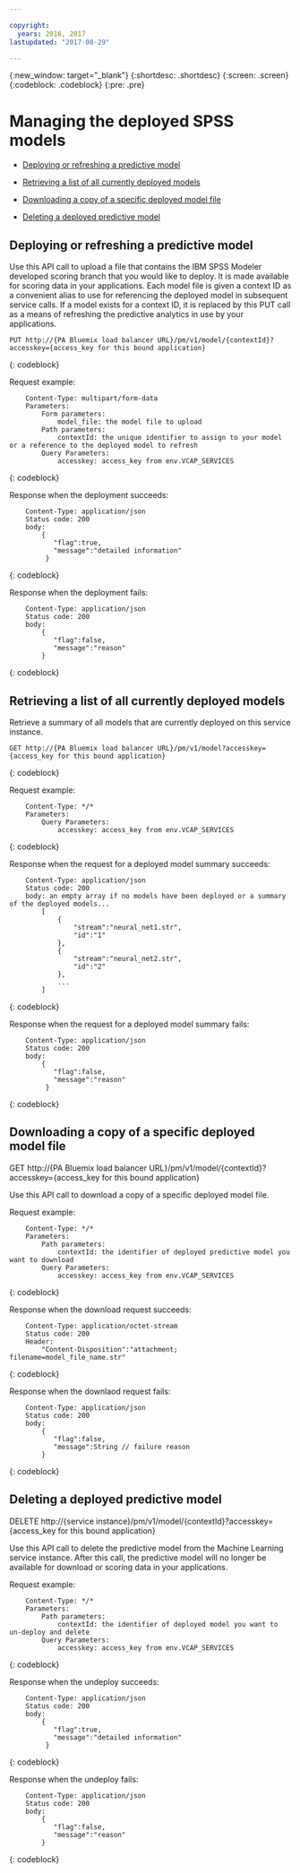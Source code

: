 ```yaml
---

copyright:
  years: 2016, 2017
lastupdated: "2017-08-29"

---
```


{:new_window: target="_blank"}
{:shortdesc: .shortdesc}
{:screen: .screen}
{:codeblock: .codeblock}
{:pre: .pre}

# Managing the deployed SPSS models


*  [Deploying or refreshing a predictive model](#deploying-or-refreshing-a-predictive-model)

*  [Retrieving a list of all currently deployed models](#retrieving-a-list-of-all-currently-deployed-models)

*  [Downloading a copy of a specific deployed model file](#downloading-a-copy-of-a-specific-deployed-model-file)

*  [Deleting a deployed predictive model](#deleting-a-deployed-predictive-model)

## Deploying or refreshing a predictive model

Use this API call to upload a file that contains the IBM SPSS
Modeler developed scoring branch that you would like to deploy.
It is made available for scoring data in your applications. Each
model file is given a context ID as a convenient alias to use for
referencing the deployed model in subsequent service calls. If a
model exists for a context ID, it is replaced by this PUT call as
a means of refreshing the predictive analytics in use by your
applications.

```
PUT http://{PA Bluemix load balancer URL}/pm/v1/model/{contextId}?accesskey={access_key for this bound application}
```
{: codeblock}

Request example:

```
    Content-Type: multipart/form-data
    Parameters:
        Form parameters:
            model_file: the model file to upload
        Path parameters:
            contextId: the unique identifier to assign to your model or a reference to the deployed model to refresh
        Query Parameters:
            accesskey: access_key from env.VCAP_SERVICES
```
{: codeblock}

Response when the deployment succeeds:

```
    Content-Type: application/json
    Status code: 200
    body:
        {
           "flag":true, 
           "message":"detailed information"  
         }
```
{: codeblock}

Response when the deployment fails:

```
    Content-Type: application/json
    Status code: 200
    body:
        {
           "flag":false, 
           "message":"reason"
        }
```
{: codeblock}

## Retrieving a list of all currently deployed models

Retrieve a summary of all models that are currently deployed on
this service instance.

```
GET http://{PA Bluemix load balancer URL}/pm/v1/model?accesskey={access_key for this bound application}
```
{: codeblock}

Request example:

```
    Content-Type: */*
    Parameters:
        Query Parameters:
            accesskey: access_key from env.VCAP_SERVICES
```
{: codeblock}

Response when the request for a deployed model summary succeeds:

```
    Content-Type: application/json
    Status code: 200
    body: an empty array if no models have been deployed or a summary of the deployed models...
        [
            {
                "stream":"neural_net1.str",
                "id":"1"
            },
            {
                "stream":"neural_net2.str",
                "id":"2"
            },
            ...
        ]
```
{: codeblock}

Response when the request for a deployed model summary fails:

```
    Content-Type: application/json
    Status code: 200
    body:
        {
           "flag":false, 
           "message":"reason"  
         }
```
{: codeblock}

## Downloading a copy of a specific deployed model file

GET http://{PA Bluemix load balancer
URL}/pm/v1/model/{contextId}?accesskey={access_key for this bound
application}

Use this API call to download a copy of a specific deployed model
file.

Request example:

```
    Content-Type: */*
    Parameters:
        Path parameters:
            contextId: the identifier of deployed predictive model you want to download
        Query Parameters:
            accesskey: access_key from env.VCAP_SERVICES
```
{: codeblock}

Response when the download request succeeds:

```
    Content-Type: application/octet-stream
    Status code: 200
    Header:
        "Content-Disposition":"attachment; filename=model_file_name.str"
```
{: codeblock}

Response when the downlaod request fails:

```
    Content-Type: application/json
    Status code: 200
    body:
        {
           "flag":false, 
           "message":String // failure reason 
        }
```
{: codeblock}

## Deleting a deployed predictive model

DELETE http://{service
instance}/pm/v1/model/{contextId}?accesskey={access_key for this
bound application}

Use this API call to delete the predictive model from the Machine
Learning service instance. After this call, the predictive model
will no longer be available for download or scoring data in your
applications.

Request example:

```
    Content-Type: */*
    Parameters:
        Path parameters:
            contextId: the identifier of deployed model you want to un-deploy and delete
        Query Parameters:
            accesskey: access_key from env.VCAP_SERVICES
```
{: codeblock}

Response when the undeploy succeeds:

```
    Content-Type: application/json
    Status code: 200
    body:
        {
           "flag":true, 
           "message":"detailed information"  
         }
```
{: codeblock}

Response when the undeploy fails:

```
    Content-Type: application/json
    Status code: 200
    body:
        {
           "flag":false, 
           "message":"reason"
        }
```
{: codeblock}
